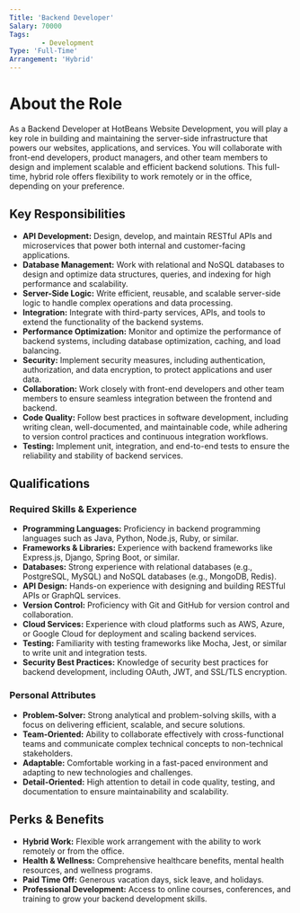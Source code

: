 ```yaml
---
Title: 'Backend Developer'
Salary: 70000
Tags:
        - Development
Type: 'Full-Time'
Arrangement: 'Hybrid'
---
```


# About the Role

As a Backend Developer at HotBeans Website Development, you will play a key role in building and maintaining the server-side infrastructure that powers our websites, applications, and services. You will collaborate with front-end developers, product managers, and other team members to design and implement scalable and efficient backend solutions. This full-time, hybrid role offers flexibility to work remotely or in the office, depending on your preference.

## Key Responsibilities

- **API Development:** Design, develop, and maintain RESTful APIs and microservices that power both internal and customer-facing applications.
- **Database Management:** Work with relational and NoSQL databases to design and optimize data structures, queries, and indexing for high performance and scalability.
- **Server-Side Logic:** Write efficient, reusable, and scalable server-side logic to handle complex operations and data processing.
- **Integration:** Integrate with third-party services, APIs, and tools to extend the functionality of the backend systems.
- **Performance Optimization:** Monitor and optimize the performance of backend systems, including database optimization, caching, and load balancing.
- **Security:** Implement security measures, including authentication, authorization, and data encryption, to protect applications and user data.
- **Collaboration:** Work closely with front-end developers and other team members to ensure seamless integration between the frontend and backend.
- **Code Quality:** Follow best practices in software development, including writing clean, well-documented, and maintainable code, while adhering to version control practices and continuous integration workflows.
- **Testing:** Implement unit, integration, and end-to-end tests to ensure the reliability and stability of backend services.

## Qualifications

### Required Skills & Experience

- **Programming Languages:** Proficiency in backend programming languages such as Java, Python, Node.js, Ruby, or similar.
- **Frameworks & Libraries:** Experience with backend frameworks like Express.js, Django, Spring Boot, or similar.
- **Databases:** Strong experience with relational databases (e.g., PostgreSQL, MySQL) and NoSQL databases (e.g., MongoDB, Redis).
- **API Design:** Hands-on experience with designing and building RESTful APIs or GraphQL services.
- **Version Control:** Proficiency with Git and GitHub for version control and collaboration.
- **Cloud Services:** Experience with cloud platforms such as AWS, Azure, or Google Cloud for deployment and scaling backend services.
- **Testing:** Familiarity with testing frameworks like Mocha, Jest, or similar to write unit and integration tests.
- **Security Best Practices:** Knowledge of security best practices for backend development, including OAuth, JWT, and SSL/TLS encryption.

### Personal Attributes

- **Problem-Solver:** Strong analytical and problem-solving skills, with a focus on delivering efficient, scalable, and secure solutions.
- **Team-Oriented:** Ability to collaborate effectively with cross-functional teams and communicate complex technical concepts to non-technical stakeholders.
- **Adaptable:** Comfortable working in a fast-paced environment and adapting to new technologies and challenges.
- **Detail-Oriented:** High attention to detail in code quality, testing, and documentation to ensure maintainability and scalability.

## Perks & Benefits

- **Hybrid Work:** Flexible work arrangement with the ability to work remotely or from the office.
- **Health & Wellness:** Comprehensive healthcare benefits, mental health resources, and wellness programs.
- **Paid Time Off:** Generous vacation days, sick leave, and holidays.
- **Professional Development:** Access to online courses, conferences, and training to grow your backend development skills.
